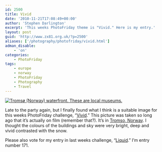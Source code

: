 ```yaml
---
id: 2500
title: Vivid
date: '2010-11-21T17:08:49+00:00'
author: 'Stephen Darlington'
excerpt: 'This weeks PhotoFriday theme is "Vivid." Here is my entry.'
layout: post
guid: 'http://www.zx81.org.uk/?p=2500'
aliases: ['/photography/photofriday/vivid.html']
adman_disable:
    - 'on'
categories:
    - PhotoFriday
tags:
    - europe
    - norway
    - PhotoFriday
    - Photography
    - Travel
---
```


[![Tromsø (Norway) waterfront. These are local museums.](https://i0.wp.com/farm5.staticflickr.com/4084/5195012523_68113fc87d.jpg?resize=500%2C331)](http://www.flickr.com/photos/stephendarlington/5195012523/ "Tromsø (Norway) waterfront. These are local museums. by stephendarlington, on Flickr")

Late to the party again, but I finally found what I think is a suitable image for this weeks PhotoFriday challenge, “[Vivid](http://www.photofriday.com/archives/challenge/001034.php).” This picture was taken so long ago that it’s actually on film (remember that?). It’s in [Tromso, Norway](/travel/norway.html). I thought the colours of the buildings and sky were very bright, deep and vivid contrasted with the snow.

Please also vote for my entry in last weeks challenge, “[Liquid](http://www.photofriday.com/linkviewer.php?id=1032).” I’m entry number 171.